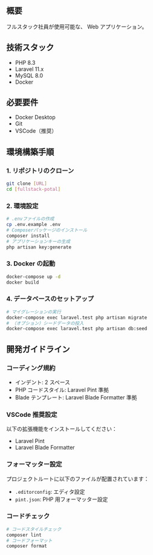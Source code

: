 ## 概要

フルスタック社員が使用可能な、 Web アプリケーション。

## 技術スタック

- PHP 8.3
- Laravel 11.x
- MySQL 8.0
- Docker

## 必要要件

- Docker Desktop
- Git
- VSCode（推奨）

## 環境構築手順

### 1. リポジトリのクローン

```bash
git clone [URL]
cd [fullstack-potal]
```

### 2. 環境設定

```bash
# .envファイルの作成
cp .env.example .env
# Composerパッケージのインストール
composer install
# アプリケーションキーの生成
php artisan key:generate
```

### 3. Docker の起動

```bash
docker-compose up -d
docker build
```

### 4. データベースのセットアップ

```bash
# マイグレーションの実行
docker-compose exec laravel.test php artisan migrate
# （オプション）シードデータの投入
docker-compose exec laravel.test php artisan db:seed
```

## 開発ガイドライン

### コーディング規約

- インデント: 2 スペース
- PHP コードスタイル: Laravel Pint 準拠
- Blade テンプレート: Laravel Blade Formatter 準拠

### VSCode 推奨設定

以下の拡張機能をインストールしてください：

- Laravel Pint
- Laravel Blade Formatter

### フォーマッター設定

プロジェクトルートに以下のファイルが配置されています：

- `.editorconfig`: エディタ設定
- `pint.json`: PHP 用フォーマッター設定

### コードチェック

```bash
# コードスタイルチェック
composer lint
# コードフォーマット
composer format
```
